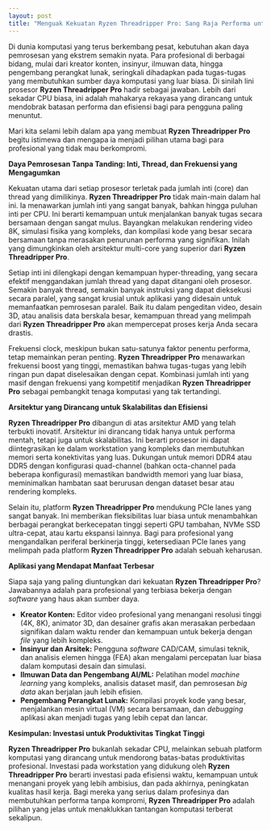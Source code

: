 ```yaml
---
layout: post
title: "Menguak Kekuatan Ryzen Threadripper Pro: Sang Raja Performa untuk Profesional"
---
```


Di dunia komputasi yang terus berkembang pesat, kebutuhan akan daya pemrosesan yang ekstrem semakin nyata. Para profesional di berbagai bidang, mulai dari kreator konten, insinyur, ilmuwan data, hingga pengembang perangkat lunak, seringkali dihadapkan pada tugas-tugas yang membutuhkan sumber daya komputasi yang luar biasa. Di sinilah lini prosesor **Ryzen Threadripper Pro** hadir sebagai jawaban. Lebih dari sekadar CPU biasa, ini adalah mahakarya rekayasa yang dirancang untuk mendobrak batasan performa dan efisiensi bagi para pengguna paling menuntut.

Mari kita selami lebih dalam apa yang membuat **Ryzen Threadripper Pro** begitu istimewa dan mengapa ia menjadi pilihan utama bagi para profesional yang tidak mau berkompromi.

**Daya Pemrosesan Tanpa Tanding: Inti, Thread, dan Frekuensi yang Mengagumkan**

Kekuatan utama dari setiap prosesor terletak pada jumlah inti (core) dan thread yang dimilikinya. **Ryzen Threadripper Pro** tidak main-main dalam hal ini. Ia menawarkan jumlah inti yang sangat banyak, bahkan hingga puluhan inti per CPU. Ini berarti kemampuan untuk menjalankan banyak tugas secara bersamaan dengan sangat mulus. Bayangkan melakukan rendering video 8K, simulasi fisika yang kompleks, dan kompilasi kode yang besar secara bersamaan tanpa merasakan penurunan performa yang signifikan. Inilah yang dimungkinkan oleh arsitektur multi-core yang superior dari **Ryzen Threadripper Pro**.

Setiap inti ini dilengkapi dengan kemampuan hyper-threading, yang secara efektif menggandakan jumlah thread yang dapat ditangani oleh prosesor. Semakin banyak thread, semakin banyak instruksi yang dapat dieksekusi secara paralel, yang sangat krusial untuk aplikasi yang didesain untuk memanfaatkan pemrosesan paralel. Baik itu dalam pengeditan video, desain 3D, atau analisis data berskala besar, kemampuan thread yang melimpah dari **Ryzen Threadripper Pro** akan mempercepat proses kerja Anda secara drastis.

Frekuensi clock, meskipun bukan satu-satunya faktor penentu performa, tetap memainkan peran penting. **Ryzen Threadripper Pro** menawarkan frekuensi boost yang tinggi, memastikan bahwa tugas-tugas yang lebih ringan pun dapat diselesaikan dengan cepat. Kombinasi jumlah inti yang masif dengan frekuensi yang kompetitif menjadikan **Ryzen Threadripper Pro** sebagai pembangkit tenaga komputasi yang tak tertandingi.

**Arsitektur yang Dirancang untuk Skalabilitas dan Efisiensi**

**Ryzen Threadripper Pro** dibangun di atas arsitektur AMD yang telah terbukti inovatif. Arsitektur ini dirancang tidak hanya untuk performa mentah, tetapi juga untuk skalabilitas. Ini berarti prosesor ini dapat diintegrasikan ke dalam workstation yang kompleks dan membutuhkan memori serta konektivitas yang luas. Dukungan untuk memori DDR4 atau DDR5 dengan konfigurasi quad-channel (bahkan octa-channel pada beberapa konfigurasi) memastikan bandwidth memori yang luar biasa, meminimalkan hambatan saat berurusan dengan dataset besar atau rendering kompleks.

Selain itu, platform **Ryzen Threadripper Pro** mendukung PCIe lanes yang sangat banyak. Ini memberikan fleksibilitas luar biasa untuk menambahkan berbagai perangkat berkecepatan tinggi seperti GPU tambahan, NVMe SSD ultra-cepat, atau kartu ekspansi lainnya. Bagi para profesional yang mengandalkan periferal berkinerja tinggi, ketersediaan PCIe lanes yang melimpah pada platform **Ryzen Threadripper Pro** adalah sebuah keharusan.

**Aplikasi yang Mendapat Manfaat Terbesar**

Siapa saja yang paling diuntungkan dari kekuatan **Ryzen Threadripper Pro**? Jawabannya adalah para profesional yang terbiasa bekerja dengan *software* yang haus akan sumber daya.

*   **Kreator Konten:** Editor video profesional yang menangani resolusi tinggi (4K, 8K), animator 3D, dan desainer grafis akan merasakan perbedaan signifikan dalam waktu render dan kemampuan untuk bekerja dengan *file* yang lebih kompleks.
*   **Insinyur dan Arsitek:** Pengguna *software* CAD/CAM, simulasi teknik, dan analisis elemen hingga (FEA) akan mengalami percepatan luar biasa dalam komputasi desain dan simulasi.
*   **Ilmuwan Data dan Pengembang AI/ML:** Pelatihan model *machine learning* yang kompleks, analisis dataset masif, dan pemrosesan *big data* akan berjalan jauh lebih efisien.
*   **Pengembang Perangkat Lunak:** Kompilasi proyek kode yang besar, menjalankan mesin virtual (VM) secara bersamaan, dan *debugging* aplikasi akan menjadi tugas yang lebih cepat dan lancar.

**Kesimpulan: Investasi untuk Produktivitas Tingkat Tinggi**

**Ryzen Threadripper Pro** bukanlah sekadar CPU, melainkan sebuah platform komputasi yang dirancang untuk mendorong batas-batas produktivitas profesional. Investasi pada workstation yang didukung oleh **Ryzen Threadripper Pro** berarti investasi pada efisiensi waktu, kemampuan untuk menangani proyek yang lebih ambisius, dan pada akhirnya, peningkatan kualitas hasil kerja. Bagi mereka yang serius dalam profesinya dan membutuhkan performa tanpa kompromi, **Ryzen Threadripper Pro** adalah pilihan yang jelas untuk menaklukkan tantangan komputasi terberat sekalipun.
